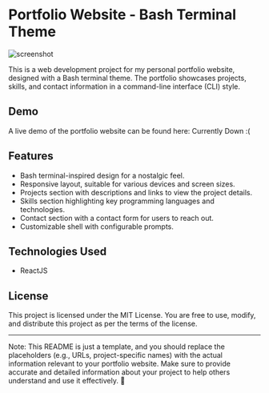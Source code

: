 # Portfolio Website - Bash Terminal Theme

![screenshot](https://github.com/tesselwolf/terminal-portfolio-website/assets/47315164/7292e2bf-ad93-4012-b433-6543e0f646ea)

This is a web development project for my personal portfolio website, designed with a Bash terminal theme. The portfolio showcases projects, skills, and contact information in a command-line interface (CLI) style.

## Demo

A live demo of the portfolio website can be found here: Currently Down :(

## Features

- Bash terminal-inspired design for a nostalgic feel.
- Responsive layout, suitable for various devices and screen sizes.
- Projects section with descriptions and links to view the project details.
- Skills section highlighting key programming languages and technologies.
- Contact section with a contact form for users to reach out.
- Customizable shell with configurable prompts.

## Technologies Used

- ReactJS

## License

This project is licensed under the MIT License. You are free to use, modify, and distribute this project as per the terms of the license.

---

Note: This README is just a template, and you should replace the placeholders (e.g., URLs, project-specific names) with the actual information relevant to your portfolio website. Make sure to provide accurate and detailed information about your project to help others understand and use it effectively. 🚀
